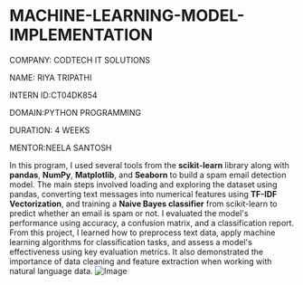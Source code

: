 # MACHINE-LEARNING-MODEL-IMPLEMENTATION

COMPANY: CODTECH IT SOLUTIONS

NAME: RIYA TRIPATHI

INTERN ID:CT04DK854

DOMAIN:PYTHON PROGRAMMING

DURATION: 4 WEEKS

MENTOR:NEELA SANTOSH

In this program, I used several tools from the **scikit-learn** library along with **pandas**, **NumPy**, **Matplotlib**, and **Seaborn** to build a spam email detection model. The main steps involved loading and exploring the dataset using pandas, converting text messages into numerical features using **TF-IDF Vectorization**, and training a **Naive Bayes classifier** from scikit-learn to predict whether an email is spam or not. I evaluated the model's performance using accuracy, a confusion matrix, and a classification report. From this project, I learned how to preprocess text data, apply machine learning algorithms for classification tasks, and assess a model's effectiveness using key evaluation metrics. It also demonstrated the importance of data cleaning and feature extraction when working with natural language data.
![Image](https://github.com/user-attachments/assets/0eb0690b-acc7-4462-89d6-10ba1d8dd88d)
